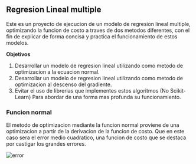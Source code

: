## Regresion Lineal multiple

Este es un proyecto de ejecucion de un modelo de regresion lineal multiple, optimizando la funcion de costo a traves de dos metodos diferentes,
con el fin de explicar de forma concisa y practica el funcionamiento de estos modelos.

**Objetivos**
1. Desarrollar un modelo de regresion lineal utilizando como metodo de optimizacion a la ecuacion normal.
2. Desarrollar un modelo de regresion lineal utilizando como metodo de optimizacion al descenso del gradiente.
3. Evitar el uso de librerias que implementes estos algoritmos (No Scikit-Learn) Para abordar de una forma mas profunda su funcionamiento.

### Funcion normal

El metodo de optimizacion mediante la funcion normal proviene de una optimizacion a partir de la derivacion de la funcion de costo. Que en este caso sera el error medio cuadratico, una funcion de costo que se destaca por castigar los grandes errores.
  
![error](<img src="http://www.sciweavers.org/tex2img.php?eq=J%28%5Ctheta%20%29%3D%5Csum_%7Bi%3D1%7D%5E%7Bm%7D%28h%28x_%7Bi%7D%29-y_%7Bi%7D%29%5E2&bc=White&fc=Black&im=png&fs=18&ff=arev&edit=0" align="center" border="0" alt="J(\theta )=\sum_{i=1}^{m}(h(x_{i})-y_{i})^2" width="265" height="75" />)
